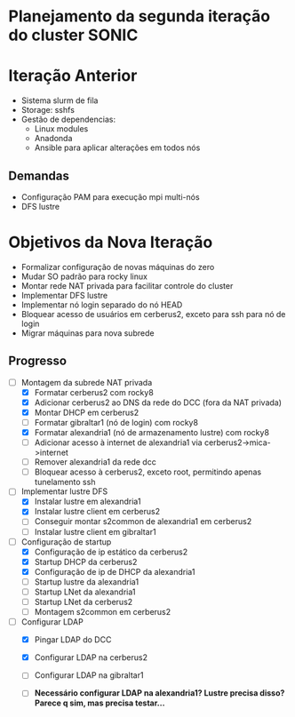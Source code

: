 # Planejamento da segunda iteração do cluster SONIC

# Iteração Anterior
 - Sistema slurm de fila
 - Storage: sshfs
 - Gestão de dependencias:
   - Linux modules
   - Anadonda
   - Ansible para aplicar alterações em todos nós
  
## Demandas
 - Configuração PAM para execução mpi multi-nós
 - DFS lustre

# Objetivos da Nova Iteração
 - Formalizar configuração de novas máquinas do zero
 - Mudar SO padrão para rocky linux
 - Montar rede NAT privada para facilitar controle do cluster
 - Implementar DFS lustre
 - Implementar nó login separado do nó HEAD
 - Bloquear acesso de usuários em cerberus2, exceto para ssh para nó de login
 - Migrar máquinas para nova subrede

## Progresso
 - [ ] Montagem da subrede NAT privada
   - [x] Formatar cerberus2 com rocky8
   - [x] Adicionar cerberus2 ao DNS da rede do DCC (fora da NAT privada)
   - [x] Montar DHCP em cerberus2
   - [ ] Formatar gibraltar1 (nó de login) com rocky8
   - [x] Formatar alexandria1 (nó de armazenamento lustre) com rocky8
   - [ ] Adicionar acesso à internet de alexandria1 via cerberus2->mica->internet
   - [ ] Remover alexandria1 da rede dcc 
   - [ ] Bloquear acesso à cerberus2, exceto root, permitindo apenas tunelamento ssh
 - [ ] Implementar lustre DFS
   - [x] Instalar lustre em alexandria1
   - [x] Instalar lustre client em cerberus2
   - [ ] Conseguir montar s2common de alexandria1 em cerberus2
   - [ ] Instalar lustre client em gibraltar1
 - [ ] Configuração de startup
   - [x] Configuração de ip estático da cerberus2
   - [x] Startup DHCP da cerberus2
   - [x] Configuração de ip de DHCP da alexandria1
   - [ ] Startup lustre da alexandria1
   - [ ] Startup LNet da alexandria1
   - [ ] Startup LNet da cerberus2
   - [ ] Montagem s2common em cerberus2
 - [ ] Configurar LDAP
   - [x] Pingar LDAP do DCC
   - [x] Configurar LDAP na cerberus2
   - [ ] Configurar LDAP na gibraltar1
   - [ ] **Necessário configurar LDAP na alexandria1? Lustre precisa disso? Parece q sim, mas precisa testar...**


